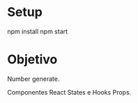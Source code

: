 # Setup
npm install 
npm start

# Objetivo
Number generate.

Componentes React
States e Hooks
Props.

